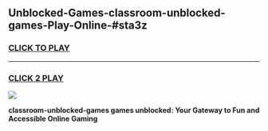 
## Unblocked-Games-classroom-unblocked-games-Play-Online-#sta3z
<h3>
<a href="https://premium.freeplayer.one?title=classroom-unblocked-games&ref=27F">CLICK TO PLAY</a></h3>
<hr>

<h3>
<a href="https://premium.freeplayer.one?title=classroom-unblocked-games&ref=27F">CLICK 2 PLAY</a>
  
</h3>

<a href="https://premium.freeplayer.one?title=classroom-unblocked-games&ref=27F"><img src="https://clearcache.store/games.png"></a>


**classroom-unblocked-games games unblocked: Your Gateway to Fun and Accessible Online Gaming**
